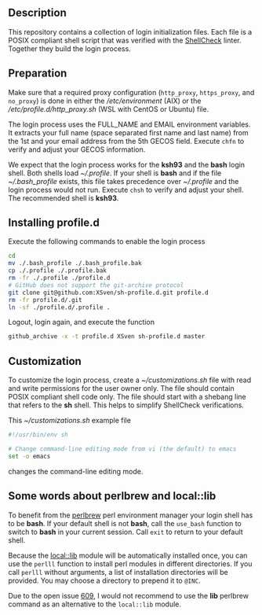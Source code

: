 ## Description

This repository contains a collection of login initialization files. Each
file is a POSIX compliant shell script that was verified with the
[ShellCheck](https://www.shellcheck.net) linter. Together they build the
login process.

## Preparation

Make sure that a required proxy configuration (`http_proxy`, `https_proxy`,
and `no_proxy`) is done in either the _/etc/environment_ (AIX) or the
_/etc/profile.d/http\_proxy.sh_ (WSL with CentOS or Ubuntu) file.

The login process uses the FULL_NAME and EMAIL environment variables.
It extracts your full name (space separated first name and last name) from
the 1st and your email address from the 5th GECOS field. Execute `chfn`
to verify and adjust your GECOS information.

We expect that the login process works for the **ksh93** and the **bash**
login shell. Both shells load _~/.profile_. If your shell is **bash**
and if the file _~/.bash_profile_ exists, this file takes precedence over
_~/.profile_ and the login process would not run. Execute `chsh` to verify
and adjust your shell.  The recommended shell is **ksh93**.

## Installing profile.d

Execute the following commands to enable the login process

```sh
cd
mv ./.bash_profile ./.bash_profile.bak
cp ./.profile ./.profile.bak
rm -fr ./.profile ./profile.d
# GitHub does not support the git-archive protocol
git clone git@github.com:XSven/sh-profile.d.git profile.d
rm -fr profile.d/.git
ln -sf ./profile.d/.profile .
```

Logout, login again, and execute the function

```sh
github_archive -x -t profile.d XSven sh-profile.d master
```

## Customization

To customize the login process, create a _~/customizations.sh_ file with read
and write permissions for the user owner only. The file should contain POSIX
compliant shell code only. The file should start with a shebang line that
refers to the **sh** shell. This helps to simplify ShellCheck verifications.

This _~/customizations.sh_ example file

```sh
#!/usr/bin/env sh

# Change command-line editing mode from vi (the default) to emacs
set -o emacs
```

changes the command-line editing mode.

## Some words about perlbrew and local::lib

To benefit from the [perlbrew](https://metacpan.org/pod/perlbrew) perl
environment manager your login shell has to be **bash**. If your default
shell is not **bash**, call the `use_bash` function to switch to **bash**
in your current session. Call `exit` to return to your default shell.

Because the [local::lib](https://metacpan.org/pod/local::lib) module will be
automatically installed once, you can use the `perlll` function to install perl
modules in different directories. If you call `perlll` without arguments, a
list of installation directories will be provided. You may choose a directory
to prepend it to `@INC`.

Due to the open issue [609](https://github.com/gugod/App-perlbrew/issues/609),
I would not recommend to use the **lib** perlbrew command as an alternative to
the `local::lib` module.

